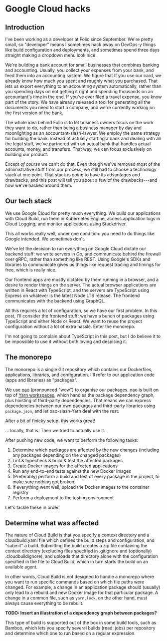 # Google Cloud hacks

## Introduction

I've been working as a developer at Folio since September. We're pretty small, so "developer" means I sometimes hack away on DevOps-y things like build configuration and deployments, and sometimes spend three days straight making a dropdown menu look nice.

We're building a bank account for small businesses that combines banking and accounting. Usually, you collect your expenses from your bank, and feed them into an accounting system. We figure that If you use our card, we already know how much you spent and roughly what you purchased. That lets us export everything to an accounting system automatically, rather than you spending days on not getting it right and spending thousands on an accountant's time in the end. If you've ever filed a travel expense, you know part of the story. We have already released a tool for generating all the documents you need to start a company, and we're currently working on the first version of the bank.

The whole idea behind Folio is to let business owners focus on the work they want to do, rather than being a business manager by day and moonlighting as an accountant-slash-lawyer. We employ the same strategy for building the bank: instead of actually starting a bank and dealing with all the legal stuff, we've partnered with an actual bank that handles actual accounts, money, and transfers. That way, we can focus exclusively on building our product.

Except _of course_ we can't do that. Even though we've removed most of the administrative stuff from our process, we still had to choose a technology stack at one point. That stack is going to have its advantages and drawbacks, and this post will tell you about a few of the drawbacks---and how we've hacked around them.

## Our tech stack

We use Google Cloud for pretty much everything. We build our applications with Cloud Build, run them in Kubernetes Engine, access application logs in Cloud Logging, and monitor applications using Stackdriver.

This all works really well, under one condition: you need to do things like Google intended. We sometimes don't.

We've let the decision to run everything on Google Cloud dictate our backend stuff: we write servers in Go, and communicate behind the firewall over gRPC, rather than something like REST. Using Google's <span title="Software Development Kits">SDKs</span> and libraries to communicate gives us things like request tracing and timings for free, which is really nice.

Our frontend apps are mostly dictated by them running in a browser, and a desire to render things on the server. The actual browser applications are written in React with TypeScript, and the servers are TypeScript using Express on whatever is the latest Node <span title="Long-term support">LTS</span> release. The frontend communicates with the backend using GraphQL.

All this requires a lot of configuration, so we have our first problem. In this post, I'll consider the frontend stuff: we have a bunch of packages using TypeScript and either Node or React. We want to reuse the project configuration without a lot of extra hassle. Enter the monorepo.

I'm not going to complain about TypeScript in this post, but I do believe it to be impossible to use it without both loving and despising it.

## The monorepo

The monorepo is a single Git repository which contains our Dockerfiles, applications, libraries, and configuration. I'll refer to our application code (apps and libraries) as "packages".

We use [oao][oao] (pronounced "wow") to organise our packages. oao is built on top of [Yarn workspaces][yarn-workspaces], which handles the package dependency graph, plus hoisting of third-party dependencies. That means we can express dependencies between our own packages and third-party libraries using `package.json`, and let oao-slash-Yarn deal with the rest.

After a bit of finicky setup, this works great!

… locally, that is. Then we tried to actually use it.

After pushing new code, we want to perform the following tasks:

1. Determine which packages are affected by the new changes (including any packages depending on the changed packages)
2. Lint &amp; typecheck &amp; build &amp; test the affected packages
3. Create Docker images for the affected applications
4. Run any end-to-end tests against the new Docker images
5. (Preferably) perform a build and test of every package in the project, to make sure nothing got broken.
6. If everything went well, upload the Docker images to the container registry
7. Perform a deployment to the testing environment

Let's tackle these in order.

## Determine what was affected

The nature of Cloud Build is that you specify a context directory and a cloudbuild.yaml file which defines the build steps and configuration, and "submit" a build. Submitting the build creates a zip file containing the context directory (excluding files specified in .gitignore and (optionally) .cloudbuildignore), and uploads that directory alone with the configuration specified in the file to Cloud Build, which in turn starts the build on an available agent.

In other words, Cloud Build is not designed to handle a monorepo where you want to run specific commands based on which file paths were changed. For example, a change in an application package should (usually) only lead to a rebuild and new Docker image for that particular package. A change in a common file, such as `yarn.lock`, on the other hand, must always cause everything to be rebuilt.

__TODO: Insert an illustration of a dependency graph between packages?__

This type of build is supported out of the box in some build tools, such as Bamboo, which lets you specify several builds (read: jobs) per repository and determine which one to run based on a regular expression.

[oao]: https://github.com/guigrpa/oao
[yarn-workspaces]: https://yarnpkg.com/lang/en/docs/workspaces/

<!-- new post ideas
- Simen should write something about using TypeScript for type checking and type declaration file generation, and and Babel for actually building the code
-->

